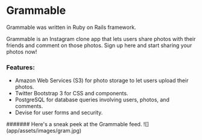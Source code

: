 <h1>Grammable</h1>
Grammable was written in Ruby on Rails framework.

Grammable is an Instagram clone app that lets users share photos with their friends and comment on those photos. Sign up here and start sharing your photos now!
<h3>Features:</h3>
<ul>
  <li> Amazon Web Services (S3) for photo storage to let users upload their photos. </li>

  <li> Twitter Bootstrap 3 for CSS and components. </li>

  <li> PostgreSQL for database queries involving users, photos, and comments. </li>

  <li> Devise for user forms and security. </li>
</ul>
####### Here's a sneak peek at the Grammable feed. 
![](app/assets/images/gram.jpg)
